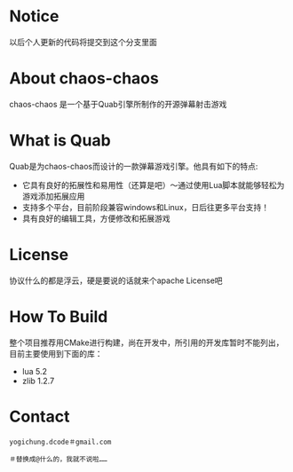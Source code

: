 # Notice

以后个人更新的代码将提交到这个分支里面

# About chaos-chaos 

chaos-chaos 是一个基于Quab引擎所制作的开源弹幕射击游戏

# What is Quab

Quab是为chaos-chaos而设计的一款弹幕游戏引擎。他具有如下的特点:

  + 它具有良好的拓展性和易用性（还算是吧）～通过使用Lua脚本就能够轻松为游戏添加拓展应用
  + 支持多个平台，目前阶段兼容windows和Linux，日后往更多平台支持！
  + 具有良好的编辑工具，方便修改和拓展游戏

# License

协议什么的都是浮云，硬是要说的话就来个apache License吧

# How To Build

整个项目推荐用CMake进行构建，尚在开发中，所引用的开发库暂时不能列出，目前主要使用到下面的库：

+ lua 5.2
+ zlib 1.2.7


# Contact
    yogichung.dcode＃gmail.com
    
    ＃替换成@什么的，我就不说啦……